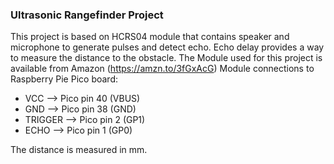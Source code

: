### Ultrasonic Rangefinder Project

This project is based on HCRS04 module that contains speaker and microphone to generate pulses and detect echo. Echo delay provides a way to measure the distance to the obstacle. The Module used for this project is available from Amazon (https://amzn.to/3fGxAcG)
Module connections to Raspberry Pie Pico board:

- VCC --> Pico pin 40 (VBUS)
- GND --> Pico pin 38 (GND)
- TRIGGER --> Pico pin 2 (GP1)
- ECHO --> Pico pin 1 (GP0)

The distance is measured in mm.

